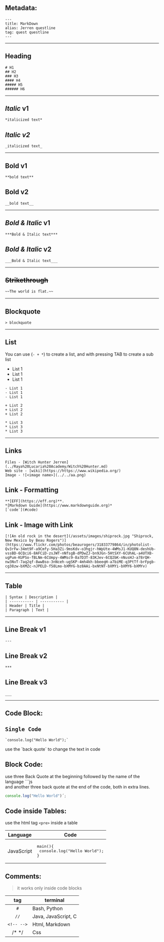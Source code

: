 ## Metadata:
```
---
title: MarkDown
alias: Jerren questline
tag: quest questline
---
```

---
## Heading
```
# H1
## H2
### H3
#### H4
##### H5
###### H6
```

---
## *Italic* v1
```
*italicized text*
```

## _Italic v2_
```
_italicized text_
```

---
## **Bold** v1
```
**bold text**
```

## __Bold__ v2
```
__bold text__
```

---
## ***Bold & Italic*** v1
```
***Bold & Italic text***
```

## ___Bold & Italic___ v2
```
___Bold & Italic text___
```

---
## ~~Strikethrough~~
```html
~~The world is flat.~~
```
---
## Blockquote

```
> blockquote
```

---
## List
You can use (`- + *`) to create a list, and with pressing TAB to create a sub list
- List 1
- List 1
- List 1

```
- List 1
- List 1
- List 1

+ List 2
+ List 2
+ List 2

* List 3
* List 3
* List 3
```
---
## Links
```
Files - [Witch Hunter Jerren](../Raya%20Lucaria%20Academy/Witch%20Hunter.md) 
Web site - [wiki](https://https://www.wikipedia.org/) 
Image - ![<image name>](../../aa.png) 
```

## Link - Formatting
```
**[EFF](https://eff.org)**.
*[Markdown Guide](https://www.markdownguide.org)*
[`code`](#code)
```

## Link - Image with Link
```
[![An old rock in the desert](/assets/images/shiprock.jpg "Shiprock, New Mexico by Beau Rogers")](https://www.flickr.com/photos/beaurogers/31833779864/in/photolist-Qv3rFw-34mt9F-a9Cmfy-5Ha3Zi-9msKdv-o3hgjr-hWpUte-4WMsJ1-KUQ8N-deshUb-vssBD-6CQci6-8AFCiD-zsJWT-nNfsgB-dPDwZJ-bn9JGn-5HtSXY-6CUhAL-a4UTXB-ugPum-KUPSo-fBLNm-6CUmpy-4WMsc9-8a7D3T-83KJev-6CQ2bK-nNusHJ-a78rQH-nw3NvT-7aq2qf-8wwBso-3nNceh-ugSKP-4mh4kh-bbeeqH-a7biME-q3PtTf-brFpgb-cg38zw-bXMZc-nJPELD-f58Lmo-bXMYG-bz8AAi-bxNtNT-bXMYi-bXMY6-bXMYv)
```
---
## Table
```
| Syntax | Description |
| ----------- | ----------- |
| Header | Title |
| Paragraph | Text |
```

---
## Line Break v1
```
---
```

## Line Break v2
```
***
```

## Line Break v3
```
___
```

---
## Code Block:
## `Single Code`
```
`console.log("Hello World");`
```
use the \`back quote\` to change the text in code

## **Block Code:**
use three Back Quote at the beginning followed by the name of the language \```js<br> and another three back quote at the end of the code, both in extra lines.
```js
console.log("Hello World")´;
```

## **Code inside Tables:**
use the html tag `<pre>` inside a table

| Language | Code                 |
|------|--------------------------------|
| JavaScript | <pre>main(){<br>   console.log("Hello World");<br>}</pre>

## **Comments:**
> it works only inside code blocks

tag | terminal
:--: | --
`#` | Bash, Python
`//` | Java, JavaScript, C
`<!-- -->` | Html, Markdown
/* */ | Css

